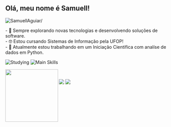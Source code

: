 ## Olá, meu nome é <strong>Samuell!</strong>
<p align="left"> <img src=https://komarev.com/ghpvc/?username=SamuellAguiar alt=SamuellAguiar/> </p>
<p>
  - 🤔 Sempre explorando novas tecnologias e desenvolvendo soluções de software. <br>
  - 🤓 Estou cursando Sistemas de Informação pela UFOP!<br>
  - 🔭 Atualmente estou trabalhando em um Iniciação Científica com analíse de dados em Python.
  <br>
</p>

<img src="https://github-readme-tech-stack.vercel.app/api/cards?title=Studying&fontSize=16&lineCount=1&line1=react%2Creact%2C971d1d%3Btypescript%2Ctypescript%2C2d928e%3B" alt="Studying" />

<img src="https://github-readme-tech-stack.vercel.app/api/cards?title=Main+Skills&fontSize=16&lineCount=1&line1=html5%2Chtml5%2Cb96022%3Bcss3%2Ccss3%2C3673ad%3Bjavascript%2Cjavascript%2Cf8fa1c%3Bjava%2Cjava%2Cf29e59%3B" alt="Main Skills" />
<p align="center">
<a href="https://github.com/SamuellAguiar">
  <img align="left" height="165" src="https://github-readme-stats.vercel.app/api?username=SamuellAguiar&theme=github_light&show_icons=true&count_private=true&include_all_commits=true" />
</a>
</p>
<br>
<p align="left">
  
  <a href="https://www.linkedin.com/in/samuell-aguiar-8140b0208/" alt="LinkedIn">
  <img src="https://img.shields.io/badge/-Linkedin-0e76a8?style=flat-square&logo=Linkedin&logoColor=white&link=https://www.linkedin.com/in/samuell-aguiar-8140b0208/" /></a>

  <a href="https://www.instagram.com/samuell.ag/" alt="Instagram">
  <img src="https://img.shields.io/badge/-Instagram-DF0174?style=flat-square&labelColor=DF0174&logo=instagram&logoColor=white&link=https://www.instagram.com/samuell.ag/"/></a>
</p>
